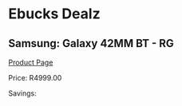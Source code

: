 
# Ebucks Dealz
## Samsung: Galaxy 42MM BT - RG
[Product Page](https://www.ebucks.com/web/shop/productSelected.do?prodId=1066485053&catId=842825135)

Price: R4999.00

Savings: 


	